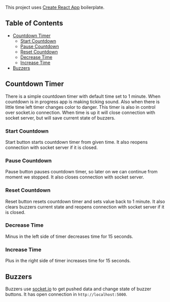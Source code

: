 This project uses [Create React App](https://github.com/facebookincubator/create-react-app) boilerplate.

## Table of Contents

- [Countdown Timer](#countdown-timer)
  - [Start Countdown](#start-countdown)
  - [Pause Countdown](#pause-countdown)
  - [Reset Countdown](#reset-countdown)
  - [Decrease Time](#decrease-time)
  - [Increase Time](#increase-time)
- [Buzzers](#buzzers)
  
## Countdown Timer

There is a simple countdown timer with default time set to 1 minute. When countdown is in progress app is making ticking sound. Also when there is little time left timer changes color to danger. This timer is also in control over socket.io connection. When time is up it will close connection with socket server, but will save current state of buzzers.

### Start Countdown

Start button starts countdown timer from given time. It also reopens connection with socket server if it is closed.

### Pause Countdown

Pause button pauses countdown timer, so later on we can continue from moment we stopped. It also closes connection with socket server.

### Reset Countdown

Reset button resets countdown timer and sets value back to 1 minute. It also clears buzzers current state and reopens connection with socket server if it is closed.

### Decrease Time

Minus in the left side of timer decreases time for 15 seconds.

### Increase Time

Plus in the right side of timer increases time for 15 seconds.

## Buzzers

Buzzers use [socket.io](https://socket.io/) to get pushed data and change state of buzzer buttons. It has open connection in ```http://localhost:5000```.